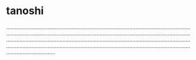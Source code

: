 # tanoshi

.................................................................................................................................................................................................................................................................................................................................................................................................................................................................................................................................................